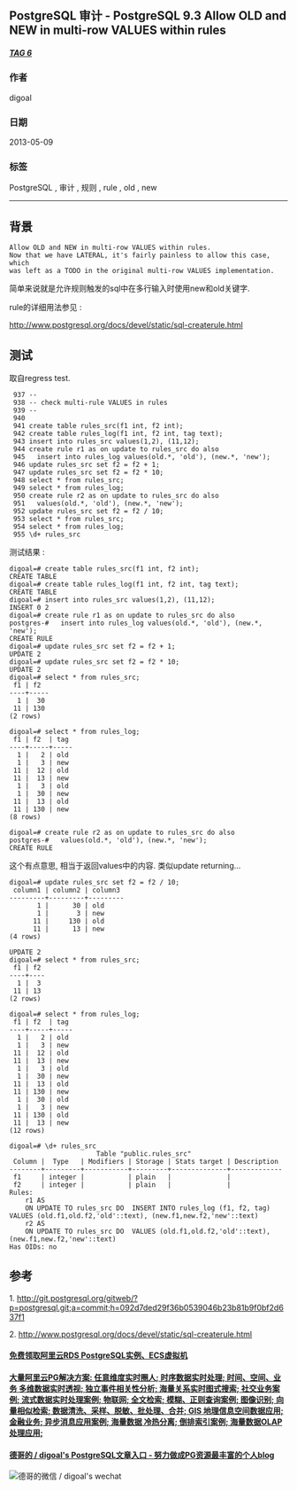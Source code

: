 ## PostgreSQL 审计 - PostgreSQL 9.3 Allow OLD and NEW in multi-row VALUES within rules  
##### [TAG 6](../class/6.md)
                                        
### 作者                                       
digoal                                        
                                        
### 日期                                      
2013-05-09            
                                        
### 标签                                      
PostgreSQL , 审计  , 规则 , rule , old , new                                                         
                                        
----                                      
                                        
## 背景              
  
```  
Allow OLD and NEW in multi-row VALUES within rules.  
Now that we have LATERAL, it's fairly painless to allow this case, which  
was left as a TODO in the original multi-row VALUES implementation.  
```  
  
简单来说就是允许规则触发的sql中在多行输入时使用new和old关键字.  
  
rule的详细用法参见 :   
  
http://www.postgresql.org/docs/devel/static/sql-createrule.html  
  
## 测试  
取自regress test.  
  
```  
 937 --  
 938 -- check multi-rule VALUES in rules  
 939 --  
 940   
 941 create table rules_src(f1 int, f2 int);  
 942 create table rules_log(f1 int, f2 int, tag text);  
 943 insert into rules_src values(1,2), (11,12);  
 944 create rule r1 as on update to rules_src do also  
 945   insert into rules_log values(old.*, 'old'), (new.*, 'new');  
 946 update rules_src set f2 = f2 + 1;  
 947 update rules_src set f2 = f2 * 10;  
 948 select * from rules_src;  
 949 select * from rules_log;  
 950 create rule r2 as on update to rules_src do also  
 951   values(old.*, 'old'), (new.*, 'new');  
 952 update rules_src set f2 = f2 / 10;  
 953 select * from rules_src;  
 954 select * from rules_log;  
 955 \d+ rules_src  
```  
  
测试结果 :   
  
```  
digoal=# create table rules_src(f1 int, f2 int);  
CREATE TABLE  
digoal=# create table rules_log(f1 int, f2 int, tag text);  
CREATE TABLE  
digoal=# insert into rules_src values(1,2), (11,12);  
INSERT 0 2  
digoal=# create rule r1 as on update to rules_src do also  
postgres-#   insert into rules_log values(old.*, 'old'), (new.*, 'new');  
CREATE RULE  
digoal=# update rules_src set f2 = f2 + 1;  
UPDATE 2  
digoal=# update rules_src set f2 = f2 * 10;  
UPDATE 2  
digoal=# select * from rules_src;  
 f1 | f2    
----+-----  
  1 |  30  
 11 | 130  
(2 rows)  
  
digoal=# select * from rules_log;  
 f1 | f2  | tag   
----+-----+-----  
  1 |   2 | old  
  1 |   3 | new  
 11 |  12 | old  
 11 |  13 | new  
  1 |   3 | old  
  1 |  30 | new  
 11 |  13 | old  
 11 | 130 | new  
(8 rows)  
  
digoal=# create rule r2 as on update to rules_src do also  
postgres-#   values(old.*, 'old'), (new.*, 'new');  
CREATE RULE  
```  
  
这个有点意思, 相当于返回values中的内容. 类似update returning...  
  
```  
digoal=# update rules_src set f2 = f2 / 10;  
 column1 | column2 | column3   
---------+---------+---------  
       1 |      30 | old  
       1 |       3 | new  
      11 |     130 | old  
      11 |      13 | new  
(4 rows)  
  
UPDATE 2  
digoal=# select * from rules_src;  
 f1 | f2   
----+----  
  1 |  3  
 11 | 13  
(2 rows)  
  
digoal=# select * from rules_log;  
 f1 | f2  | tag   
----+-----+-----  
  1 |   2 | old  
  1 |   3 | new  
 11 |  12 | old  
 11 |  13 | new  
  1 |   3 | old  
  1 |  30 | new  
 11 |  13 | old  
 11 | 130 | new  
  1 |  30 | old  
  1 |   3 | new  
 11 | 130 | old  
 11 |  13 | new  
(12 rows)  
  
digoal=# \d+ rules_src  
                      Table "public.rules_src"  
 Column |  Type   | Modifiers | Storage | Stats target | Description   
--------+---------+-----------+---------+--------------+-------------  
 f1     | integer |           | plain   |              |   
 f2     | integer |           | plain   |              |   
Rules:  
    r1 AS  
    ON UPDATE TO rules_src DO  INSERT INTO rules_log (f1, f2, tag) VALUES (old.f1,old.f2,'old'::text), (new.f1,new.f2,'new'::text)  
    r2 AS  
    ON UPDATE TO rules_src DO  VALUES (old.f1,old.f2,'old'::text), (new.f1,new.f2,'new'::text)  
Has OIDs: no  
```  
  
## 参考  
1\. http://git.postgresql.org/gitweb/?p=postgresql.git;a=commit;h=092d7ded29f36b0539046b23b81b9f0bf2d637f1  
  
2\. http://www.postgresql.org/docs/devel/static/sql-createrule.html  
          
  
  
  
  
  
  
  
  
  
  
  
  
  
  
  
  
  
  
  
  
  
  
  
  
  
  
  
  
  
  
  
  
  
  
  
  
  
#### [免费领取阿里云RDS PostgreSQL实例、ECS虚拟机](https://www.aliyun.com/database/postgresqlactivity "57258f76c37864c6e6d23383d05714ea")
  
  
#### [大量阿里云PG解决方案: 任意维度实时圈人; 时序数据实时处理; 时间、空间、业务 多维数据实时透视; 独立事件相关性分析; 海量关系实时图式搜索; 社交业务案例; 流式数据实时处理案例; 物联网; 全文检索; 模糊、正则查询案例; 图像识别; 向量相似检索; 数据清洗、采样、脱敏、批处理、合并; GIS 地理信息空间数据应用; 金融业务; 异步消息应用案例; 海量数据 冷热分离; 倒排索引案例; 海量数据OLAP处理应用;](https://yq.aliyun.com/topic/118 "40cff096e9ed7122c512b35d8561d9c8")
  
  
#### [德哥的 / digoal's PostgreSQL文章入口 - 努力做成PG资源最丰富的个人blog](https://github.com/digoal/blog/blob/master/README.md "22709685feb7cab07d30f30387f0a9ae")
  
  
![德哥的微信 / digoal's wechat](../pic/digoal_weixin.jpg "f7ad92eeba24523fd47a6e1a0e691b59")
  
